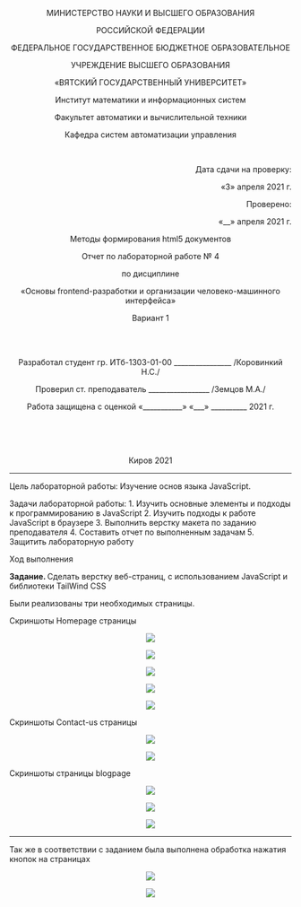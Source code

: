 <p align=center>МИНИСТЕРСТВО НАУКИ И ВЫСШЕГО ОБРАЗОВАНИЯ
<p align=center>РОССИЙСКОЙ ФЕДЕРАЦИИ
<p align=center>ФЕДЕРАЛЬНОЕ ГОСУДАРСТВЕННОЕ БЮДЖЕТНОЕ ОБРАЗОВАТЕЛЬНОЕ
<p align=center>УЧРЕЖДЕНИЕ ВЫСШЕГО ОБРАЗОВАНИЯ
<p align=center>«ВЯТСКИЙ ГОСУДАРСТВЕННЫЙ УНИВЕРСИТЕТ»
<p align=center>Институт математики и информационных систем
<p align=center>Факультет автоматики и вычислительной техники
<p align=center>Кафедра систем автоматизации управления
<p><br>
<p align=right>Дата сдачи на проверку:
<p align=right>«3» апреля 2021 г.
<p align=right>Проверено:
<p align=right>«__» апреля 2021 г.

<p align=center>Методы формирования html5 документов
<p align=center>Отчет по лабораторной работе № 4
<p align=center>по дисциплине
<p align=center>«Основы frontend-разработки и организации человеко-машинного интерфейса»
<p align=center>Вариант 1 
<p><br><br>
<p align=center>Разработал студент гр. ИТб-1303-01-00 ________________ /Коровинкий Н.С./
<p align=center>Проверил ст. преподаватель _________________ /Земцов М.А./
<p align=center>Работа защищена с оценкой	«___________» «___» __________ 2021 г.
<p><br><br><br>
<p align=center>Киров 2021 
  
---
<p> Цель лабораторной работы: Изучение основ языка JavaScript.
<p> Задачи лабораторной работы:  
1. Изучить основные элементы и подходы к программированию в JavaScript
2. Изучить подходы к работе JavaScript в браузере
3. Выполнить верстку макета по заданию преподавателя
4. Составить отчет по выполненным задачам
5. Защитить лабораторную работу
<p>Ход выполнения  
<p> <b>Задание. </b>Сделать верстку веб-страниц, с использованием JavaScript и библиотеки TailWind CSS
 <p> Были реализованы три необходимых страницы.
 <p> Скриншоты Homepage страницы
 <p align="center"><img src=../lab4/wall/hp1.PNG>
 <p align="center"><img src=../lab4/wall/hp2.PNG>
 <p align="center"><img src=../lab4/wall/hp3.PNG>
 <p align="center"><img src=../lab4/wall/hp4.PNG>
    <p align="center"><img src=../lab4/wall/hp5.PNG>
 <p>
 <p>
 <p> Скриншоты Contact-us страницы
 <p align="center"><img src=../lab4/wall/cs1.PNG>
 <p align="center"><img src=../lab4/wall/cs2.PNG>
   
 <p>  
 <p> Скриншоты  страницы blogpage
 <p align="center"><img src=../lab4/wall/bg1.PNG>
 <p align="center"><img src=../lab4/wall/bg2.PNG>
 <p align="center"><img src=../lab4/wall/bg3.PNG>
   
---
<p>Так же в соответствии с заданием была выполнена обработка нажатия кнопок на страницах
<p align="center"><img src=../lab4/wall/promt1.PNG>
<p align="center"><img src=../lab4/wall/promt2.PNG>
  
   
             
         
         
